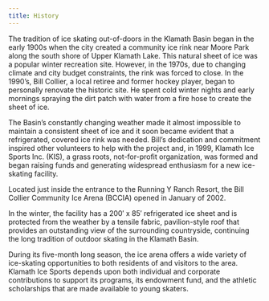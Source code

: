 ```yaml
---
title: History
---
```


The tradition of ice skating out-of-doors in the Klamath Basin began in the early 1900s when the city created a community ice rink near Moore Park along the south shore of Upper Klamath Lake. This natural sheet of ice was a popular winter recreation site. However, in the 1970s, due to changing climate and city budget constraints, the rink was forced to close. In the 1990’s, Bill Collier, a local retiree and former hockey player, began to personally renovate the historic site. He spent cold winter nights and early mornings spraying the dirt patch with water from a fire hose to create the sheet of ice.

The Basin’s constantly changing weather made it almost impossible to maintain a consistent sheet of  ice and it soon became evident that a refrigerated, covered ice rink was needed. Bill’s dedication and commitment inspired other volunteers to help with the project and, in 1999, Klamath Ice Sports Inc. (KIS), a grass roots, not-for-profit organization, was formed and began raising  funds and generating widespread enthusiasm for a new ice-skating facility.

Located just inside the entrance to the Running Y Ranch Resort, the Bill Collier Community Ice Arena (BCCIA) opened in January of 2002. 

In the winter, the facility has a 200′ x 85′ refrigerated ice sheet and is protected from the weather by a tensile fabric, pavilion-style roof that provides an outstanding view of the surrounding countryside, continuing the long tradition of outdoor skating in the  Klamath Basin.

During its five-month long season, the ice arena offers a wide variety of ice-skating opportunities to both residents of and visitors to the area. Klamath Ice Sports depends upon both individual and corporate contributions to support its programs, its endowment fund, and the athletic scholarships that are made available to young skaters.